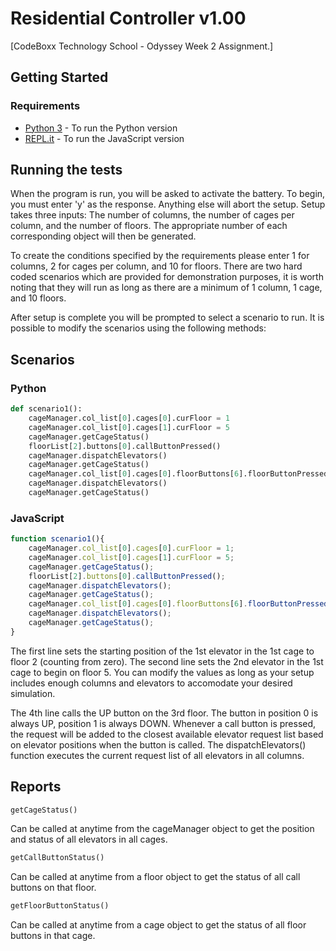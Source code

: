 # Residential Controller v1.00

[CodeBoxx Technology School - Odyssey Week 2 Assignment.]

## Getting Started
### Requirements

* [Python 3](https://www.python.org/) - To run the Python version
* [REPL.it](https://repl.it/) - To run the JavaScript version

## Running the tests

When the program is run, you will be asked to activate the battery. To begin, you must enter 'y' as the response. Anything else will abort the setup. Setup takes three inputs: The number of columns, the number of cages per column, and the number of floors. The appropriate number of each corresponding object will then be generated.

To create the conditions specified by the requirements please enter 1 for columns, 2 for cages per column, and 10 for floors. There are two hard coded scenarios which are provided for demonstration purposes, it is worth noting that they will run as long as there are a minimum of 1 column, 1 cage, and 10 floors.

After setup is complete you will be prompted to select a scenario to run. It is possible to modify the scenarios using the following methods:

## Scenarios
### Python
```python
def scenario1():
    cageManager.col_list[0].cages[0].curFloor = 1
    cageManager.col_list[0].cages[1].curFloor = 5
    cageManager.getCageStatus()
    floorList[2].buttons[0].callButtonPressed()
    cageManager.dispatchElevators()
    cageManager.getCageStatus()
    cageManager.col_list[0].cages[0].floorButtons[6].floorButtonPressed()
    cageManager.dispatchElevators()
    cageManager.getCageStatus()
```
### JavaScript
```javascript
function scenario1(){
    cageManager.col_list[0].cages[0].curFloor = 1;
    cageManager.col_list[0].cages[1].curFloor = 5;
    cageManager.getCageStatus();
    floorList[2].buttons[0].callButtonPressed();
    cageManager.dispatchElevators();
    cageManager.getCageStatus();
    cageManager.col_list[0].cages[0].floorButtons[6].floorButtonPressed();
    cageManager.dispatchElevators();
    cageManager.getCageStatus();
}
```

The first line sets the starting position of the 1st elevator in the 1st cage to floor 2 (counting from zero). The second line sets the 2nd elevator in the 1st cage to begin on floor 5. You can modify the values as long as your setup includes enough columns and elevators to accomodate your desired simulation.

The 4th line calls the UP button on the 3rd floor. The button in position 0 is always UP, position 1 is always DOWN. Whenever a call button is pressed, the request will be added to the closest available elevator request list based on elevator positions when the button is called. The dispatchElevators() function executes the current request list of all elevators in all columns.

## Reports
```python
getCageStatus()
```
Can be called at anytime from the cageManager object to get the position and status of all elevators in all cages.
```python
getCallButtonStatus()
```
Can be called at anytime from a floor object to get the status of all call buttons on that floor.
```python
getFloorButtonStatus()
```
Can be called at anytime from a cage object to get the status of all floor buttons in that cage.